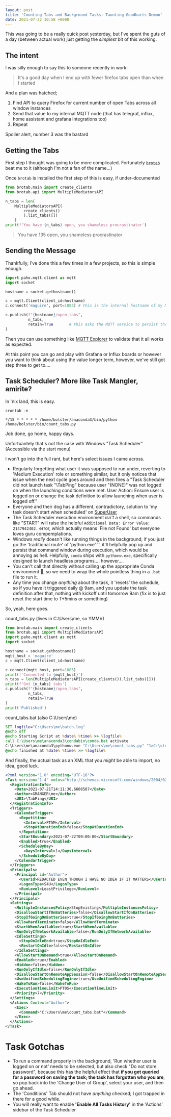 ```yaml
---
layout: post
title: 'Counting Tabs and Background Tasks: Taunting Goodharts Demon'
date: 2021-07-22 10:58 +0000
---
```

This was going to be a really quick post yesterday, but I've spent the guts of a day (between actual work) just getting the _simplest_ bit of this working. 

## The intent

I was silly enough to say this to someone recently in work:

> It's a good day when I end up with fewer firefox tabs open than when I started

And a plan was hatched; 

1. Find API to query Firefox for current number of open Tabs across all window instances
2. Send that value to my internal MQTT node (that has telegraf, influx, home assistant and grafana integrations too)
3. Repeat

Spoiler alert, number 3 was the bastard

## Getting the Tabs

First step I thought was going to be more complicated. Fortunately [`brotab`](https://github.com/balta2ar/brotab) beat me to it (although I'm not a fan of the name...)

Once `brotab` is installed the first step of this is easy, if under-documented

``` python
from brotab.main import create_clients
from brotab.api import MultipleMediatorsAPI

n_tabs = len(
	MultipleMediatorsAPI(
		create_clients()
		).list_tabs([])
	)
print(f'You have {n_tabs} open, you shameless procrastinator')
```
> You have 135 open, you shameless procrastinator

## Sending the Message

Thankfully, I've done this a few times in a few projects, so this is simple enough. 

``` python
import paho.mqtt.client as mqtt
import socket

hostname = socket.gethostname()

c = mqtt.Client(client_id=hostname)
c.connect('maguire', port=1883) # this is the internal hostname of my MQTT service. And No, not Harry

c.publish(f"{hostname}/open_tabs",
          n_tabs,
          retain=True		# this asks the MQTT service to persist the value, so clients _after_ publish can see the last value.
)
```

Then you can use something like [MQTT Explorer](http://mqtt-explorer.com/) to validate that it all works as expected.

At this point you can go and play with Grafana or Influx boards or however you want to think about using the value longer term, however, we've still got step three to get to....

## Task Scheduler? More like Task Mangler, amirite?

In 'nix land, this is easy. 

`crontab -e`

```
*/15 * * * * * /home/bolster/anaconda3/bin/python /home/bolster/bin/count_tabs.py
```

Job done, go home, happy days. 

Unfortuantely that's not the case with Windows "Task Scheduler" (Accessible via the start menu)

I won't go into the full rant, but here's select issues I came across.

* Regularly forgetting what user it was supposed to run under, reverting to 'Medium Execution' role or something similar, but it only notices that issue when the next cycle goes around and then fires a "Task Scheduler did not launch task "\TabPing" because user "(NONE)" was not logged on when the launching conditions were met. User Action: Ensure user is logged on or change the task definition to allow launching when user is logged off."
* Everyone and their dog has a different, contradictory, solution to 'my task doesn't start when scheduled' on [SuperUser](https://superuser.com/search?q=%22task+scheduler%22+not+executing)
* The Task Scheduler execution environment _isn't_ a shell, so commands like "START" will raise the helpful `Additional Data: Error Value: 2147942402.` error, which actually means 'File not Found' but everyone loves guru compemplations.
* Windows _really_ doesn't like running things in the background; if you just go the 'traditional route' of 'python.exe' '<path to script file>', it'll helpfully pop up and persist that command window during execution, which would be annoying as hell. Helpfully, `conda` ships with `pythonw.exe`, specifically designed to launch headless programs.... however....
* You can't call that directly without calling up the appropriate Conda environment :facepalm:, so we need to wrap the whole pointless thing in a `.bat` file to run it. 
* Any time you change _anything_ about the task, it 'resets' the schedule, so if you have it triggered daily @ 9am, and you update the task definition after that, nothing with kickoff until tomorrow 9am (fix is to just reset the start time to T+5mins or something)

So, yeah, here goes. 

count_tabs.py (lives in C:\Users\me, so YMMV)

``` python
from brotab.main import create_clients
from brotab.api import MultipleMediatorsAPI
import paho.mqtt.client as mqtt
import socket

hostname = socket.gethostname()
mqtt_host = 'maguire'
c = mqtt.Client(client_id=hostname)

c.connect(mqtt_host, port=1883)
print(f'Connected to {mqtt_host}')
n_tabs = len(MultipleMediatorsAPI(create_clients()).list_tabs([]))
print(f'Got {n_tabs} tabs')
c.publish(f"{hostname}/open_tabs",
          n_tabs,
          retain=True
)
print('Published')
```

count_tabs.bat (also C:\Users\me)

``` bat
SET logfile="C:\Users\me\batch.log"
@echo off
@echo Starting Script at %date% %time% >> %logfile%
call C:\Users\me\anaconda3\condabin\conda.bat activate
C:\Users\me\anaconda3\pythonw.exe "C:\Users\me\count_tabs.py" "1>C:\stdout.txt" "2>C:\stderr.txt"
@echo finished at %date% %time% >> %logfile%
```

And finally, the actual task as an XML that you _might_ be able to import, no idea, good luck.

```xml
<?xml version="1.0" encoding="UTF-16"?>
<Task version="1.4" xmlns="http://schemas.microsoft.com/windows/2004/02/mit/task">
  <RegistrationInfo>
    <Date>2021-07-21T14:11:30.6608587</Date>
    <Author>GRANGER\me</Author>
    <URI>\TabPing</URI>
  </RegistrationInfo>
  <Triggers>
    <CalendarTrigger>
      <Repetition>
        <Interval>PT5M</Interval>
        <StopAtDurationEnd>false</StopAtDurationEnd>
      </Repetition>
      <StartBoundary>2021-07-22T09:00:00</StartBoundary>
      <Enabled>true</Enabled>
      <ScheduleByDay>
        <DaysInterval>1</DaysInterval>
      </ScheduleByDay>
    </CalendarTrigger>
  </Triggers>
  <Principals>
    <Principal id="Author">
      <UserId>REDACTED EVEN THOUGH I HAVE NO IDEA IF IT MATTERS</UserId>
      <LogonType>S4U</LogonType>
      <RunLevel>LeastPrivilege</RunLevel>
    </Principal>
  </Principals>
  <Settings>
    <MultipleInstancesPolicy>StopExisting</MultipleInstancesPolicy>
    <DisallowStartIfOnBatteries>false</DisallowStartIfOnBatteries>
    <StopIfGoingOnBatteries>true</StopIfGoingOnBatteries>
    <AllowHardTerminate>false</AllowHardTerminate>
    <StartWhenAvailable>true</StartWhenAvailable>
    <RunOnlyIfNetworkAvailable>false</RunOnlyIfNetworkAvailable>
    <IdleSettings>
      <StopOnIdleEnd>true</StopOnIdleEnd>
      <RestartOnIdle>false</RestartOnIdle>
    </IdleSettings>
    <AllowStartOnDemand>true</AllowStartOnDemand>
    <Enabled>true</Enabled>
    <Hidden>false</Hidden>
    <RunOnlyIfIdle>false</RunOnlyIfIdle>
    <DisallowStartOnRemoteAppSession>false</DisallowStartOnRemoteAppSession>
    <UseUnifiedSchedulingEngine>true</UseUnifiedSchedulingEngine>
    <WakeToRun>false</WakeToRun>
    <ExecutionTimeLimit>PT0S</ExecutionTimeLimit>
    <Priority>7</Priority>
  </Settings>
  <Actions Context="Author">
    <Exec>
      <Command>"C:\Users\me\count_tabs.bat"</Command>
    </Exec>
  </Actions>
</Task>
```

# Task Gotchas

* To run a command properly in the background, 'Run whether user is logged on or not' needs to be selected, but also check "Do not store password", because this has the helpful effect that **if you get queried for a password on saving the task; the task has forgotten who you are**, so pop back into the 'Change User of Group', select your user, and then go ahead.
* The 'Conditions' Tab should not have _anything_ checked; I got trapped in there for a good while.
* You will really want to enable **'Enable All Tasks History'** in the 'Actions' sidebar of the Task Scheduler